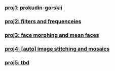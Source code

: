 ### [proj1: prokudin-gorskii](./proj1/index.md)

### [proj2: filters and frequenceies](./proj2/index.md)

### [proj3: face morphing and mean faces](./proj3/index.md)

### [proj4: [auto] image stitching and mosaics](./proj4/index.md)

### [proj5: tbd](./proj5/index.md)